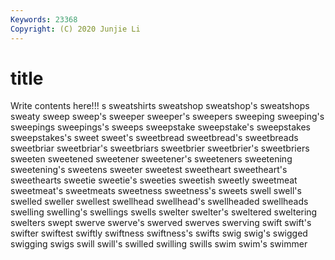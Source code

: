 ```yaml
---
Keywords: 23368
Copyright: (C) 2020 Junjie Li
---
```


# title

Write contents here!!!
s 
sweatshirts 
sweatshop 
sweatshop's 
sweatshops 
sweaty 
sweep 
sweep's
sweeper 
sweeper's 
sweepers 
sweeping 
sweeping's 
sweepings 
sweepings's 
sweeps 
sweepstake 
sweepstake's
sweepstakes 
sweepstakes's 
sweet 
sweet's 
sweetbread 
sweetbread's 
sweetbreads 
sweetbriar 
sweetbriar's 
sweetbriars
sweetbrier 
sweetbrier's 
sweetbriers 
sweeten 
sweetened 
sweetener 
sweetener's 
sweeteners 
sweetening 
sweetening's
sweetens 
sweeter 
sweetest 
sweetheart 
sweetheart's 
sweethearts 
sweetie 
sweetie's 
sweeties 
sweetish
sweetly 
sweetmeat 
sweetmeat's 
sweetmeats 
sweetness 
sweetness's 
sweets 
swell 
swell's 
swelled
sweller 
swellest 
swellhead 
swellhead's 
swellheaded 
swellheads 
swelling 
swelling's 
swellings 
swells
swelter 
swelter's 
sweltered 
sweltering 
swelters 
swept 
swerve 
swerve's 
swerved 
swerves
swerving 
swift 
swift's 
swifter 
swiftest 
swiftly 
swiftness 
swiftness's 
swifts 
swig
swig's 
swigged 
swigging 
swigs 
swill 
swill's 
swilled 
swilling 
swills 
swim
swim's 
swimmer 
